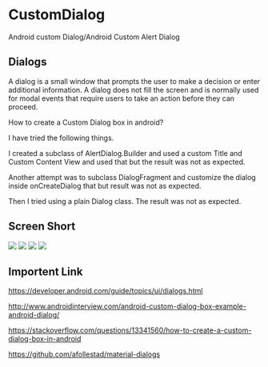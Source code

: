# CustomDialog
Android custom Dialog/Android Custom Alert Dialog

Dialogs
---
A dialog is a small window that prompts the user to make a decision or enter additional information. A dialog does not fill the screen and is normally used for modal events that require users to take an action before they can proceed.

How to create a Custom Dialog box in android?

I have tried the following things.

I created a subclass of AlertDialog.Builder and used a custom Title and Custom Content View and used that but the result was not as expected.

Another attempt was to subclass DialogFragment and customize the dialog inside onCreateDialog that but result was not as expected.

Then I tried using a plain Dialog class. The result was not as expected.


Screen Short
-----

![](Screen%20short/Screenshot_1506004196.png)
![](Screen%20short/Screenshot_1506004207.png)
![](Screen%20short/Screenshot_1506004240.png)
![](Screen%20short/Screenshot_1506004250.png)




Importent Link
-----
https://developer.android.com/guide/topics/ui/dialogs.html

http://www.androidinterview.com/android-custom-dialog-box-example-android-dialog/

https://stackoverflow.com/questions/13341560/how-to-create-a-custom-dialog-box-in-android

https://github.com/afollestad/material-dialogs
